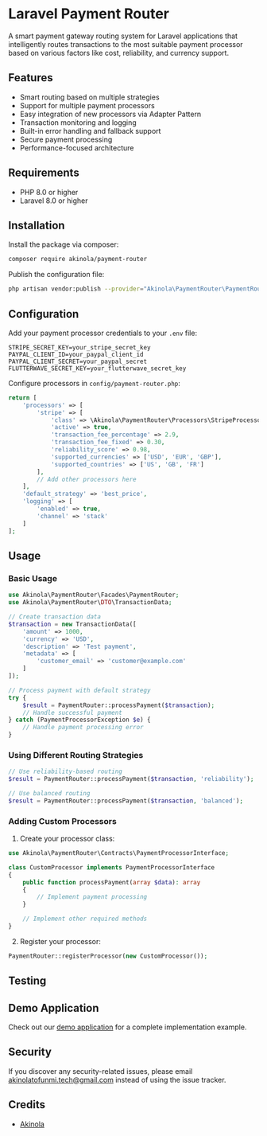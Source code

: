 # Laravel Payment Router

A smart payment gateway routing system for Laravel applications that intelligently routes transactions to the most suitable payment processor based on various factors like cost, reliability, and currency support.

## Features

- Smart routing based on multiple strategies
-  Support for multiple payment processors
-  Easy integration of new processors via Adapter Pattern
-  Transaction monitoring and logging
-  Built-in error handling and fallback support
-  Secure payment processing
-  Performance-focused architecture

## Requirements

- PHP 8.0 or higher
- Laravel 8.0 or higher

## Installation

Install the package via composer:

```bash
composer require akinola/payment-router
```

Publish the configuration file:

```bash
php artisan vendor:publish --provider="Akinola\PaymentRouter\PaymentRouterServiceProvider"
```

## Configuration

Add your payment processor credentials to your `.env` file:

```env
STRIPE_SECRET_KEY=your_stripe_secret_key
PAYPAL_CLIENT_ID=your_paypal_client_id
PAYPAL_CLIENT_SECRET=your_paypal_secret
FLUTTERWAVE_SECRET_KEY=your_flutterwave_secret_key
```

Configure processors in `config/payment-router.php`:

```php
return [
    'processors' => [
        'stripe' => [
            'class' => \Akinola\PaymentRouter\Processors\StripeProcessor::class,
            'active' => true,
            'transaction_fee_percentage' => 2.9,
            'transaction_fee_fixed' => 0.30,
            'reliability_score' => 0.98,
            'supported_currencies' => ['USD', 'EUR', 'GBP'],
            'supported_countries' => ['US', 'GB', 'FR']
        ],
        // Add other processors here
    ],
    'default_strategy' => 'best_price',
    'logging' => [
        'enabled' => true,
        'channel' => 'stack'
    ]
];
```

## Usage

### Basic Usage

```php
use Akinola\PaymentRouter\Facades\PaymentRouter;
use Akinola\PaymentRouter\DTO\TransactionData;

// Create transaction data
$transaction = new TransactionData([
    'amount' => 1000,
    'currency' => 'USD',
    'description' => 'Test payment',
    'metadata' => [
        'customer_email' => 'customer@example.com'
    ]
]);

// Process payment with default strategy
try {
    $result = PaymentRouter::processPayment($transaction);
    // Handle successful payment
} catch (PaymentProcessorException $e) {
    // Handle payment processing error
}
```

### Using Different Routing Strategies

```php
// Use reliability-based routing
$result = PaymentRouter::processPayment($transaction, 'reliability');

// Use balanced routing
$result = PaymentRouter::processPayment($transaction, 'balanced');
```

### Adding Custom Processors

1. Create your processor class:

```php
use Akinola\PaymentRouter\Contracts\PaymentProcessorInterface;

class CustomProcessor implements PaymentProcessorInterface
{
    public function processPayment(array $data): array
    {
        // Implement payment processing
    }

    // Implement other required methods
}
```

2. Register your processor:

```php
PaymentRouter::registerProcessor(new CustomProcessor());
```

## Testing

## Demo Application

Check out our [demo application](https://github.com/yourusername/payment-router-demo) for a complete implementation example.

## Security

If you discover any security-related issues, please email akinolatofunmi.tech@gmail.com instead of using the issue tracker.

## Credits

- [Akinola](https://github.com/carvanino)